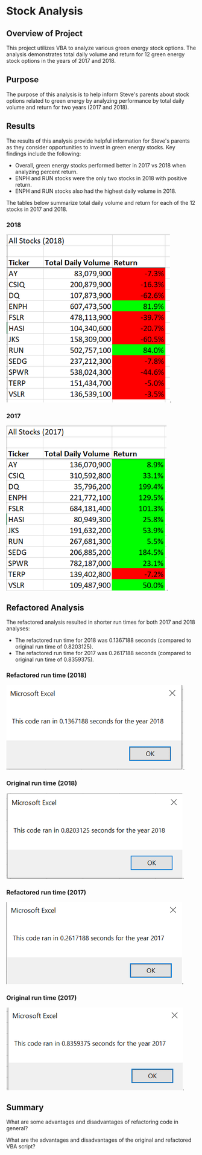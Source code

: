 # Stock Analysis

## Overview of Project
This project utilizes VBA to analyze various green energy stock options. The analysis demonstrates total daily volume and return for 12 green energy stock options in the years of 2017 and 2018.  

## Purpose
The purpose of this analysis is to help inform Steve's parents about stock options related to green energy by analyzing performance by total daily volume and return for two years (2017 and 2018). 

## Results
The results of this analysis provide helpful information for Steve's parents as they consider opportunities to invest in green energy stocks. Key findings include the following: 
- Overall, green energy stocks performed better in 2017 vs 2018 when analyzing percent return.
- ENPH and RUN stocks were the only two stocks in 2018 with positive return.
- ENPH and RUN stocks also had the highest daily volume in 2018.

The tables below summarize total daily volume and return for each of the 12 stocks in 2017 and 2018.

### 2018
![](/Resources/VBA_Challenge_2018_Output.png).

### 2017
![](/Resources/VBA_Challenge_2017_Output.png).

## Refactored Analysis
The refactored analysis resulted in shorter run times for both 2017 and 2018 analyses:
- The refactored run time for 2018 was 0.1367188 seconds (compared to original run time of 0.8203125).
- The refactored run time for 2017 was 0.2617188 seconds (compared to original run time of 0.8359375).

### Refactored run time (2018)
![](/Resources/VBA_Challenge_2018.png).

### Original run time (2018)
![](/Resources/VBA_Challenge_2018_Initial.png).

### Refactored run time (2017)
![](/Resources/VBA_Challenge_2017.png).

### Original run time (2017)
![](/Resources/VBA_Challenge_2017_Initial.png).

## Summary

What are some advantages and disadvantages of refactoring code in general?

What are the advantages and disadvantages of the original and refactored VBA script?
